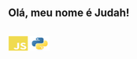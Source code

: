 ## Olá, meu nome é Judah!

<div style="display: inline_block"><br>
  <img align="center" alt="Judah-Js" height="30" width="40" src="https://raw.githubusercontent.com/devicons/devicon/master/icons/javascript/javascript-plain.svg">
  <img align="center" alt="Judah-Python" height="30" width="40" src="https://raw.githubusercontent.com/devicons/devicon/master/icons/python/python-original.svg">
  
</div>
  





